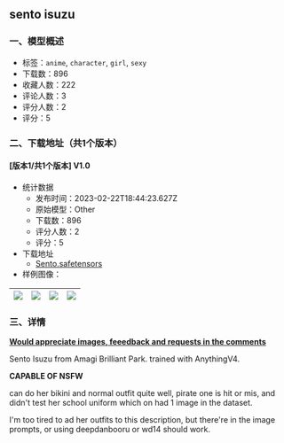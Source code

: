 ## sento isuzu
### 一、模型概述

- 标签：`anime`, `character`, `girl`, `sexy`
- 下载数：896
- 收藏人数：222
- 评论人数：3
- 评分人数：2
- 评分：5

### 二、下载地址（共1个版本）

#### [版本1/共1个版本] V1.0

- 统计数据
  - 发布时间：2023-02-22T18:44:23.627Z
  - 原始模型：Other
  - 下载数：896
  - 评分人数：2
  - 评分：5
- 下载地址
  - [Sento.safetensors](https://civitai.com/api/download/models/12925)
- 样例图像：

| <img src="https://image.civitai.com/xG1nkqKTMzGDvpLrqFT7WA/23cf34e5-e7e3-4f70-4076-eda0b8a03b00/width=450/124794.jpeg" /> | <img src="https://image.civitai.com/xG1nkqKTMzGDvpLrqFT7WA/42b089e4-0475-429d-d097-a61d679d2500/width=450/124790.jpeg" /> | <img src="https://image.civitai.com/xG1nkqKTMzGDvpLrqFT7WA/e5ad97e3-a2ec-4a8f-5719-fc4864797700/width=450/124798.jpeg" /> | <img src="https://image.civitai.com/xG1nkqKTMzGDvpLrqFT7WA/2fa936f2-feb0-4399-de4e-3ed48413b900/width=450/124797.jpeg" /> |
| ---- | ---- | ---- | ---- |


### 三、详情
<p><strong><u>Would appreciate images, feeedback and requests in the comments</u></strong></p><p>Sento Isuzu from Amagi Brilliant Park. trained with AnythingV4.</p><p><strong>CAPABLE OF NSFW</strong></p><p>can do her bikini and normal outfit quite well, pirate one is hit or mis, and didn't test her school uniform which on had 1 image in the dataset.</p><p></p><p>I'm too tired to ad her outfits to this description, but there're in the image prompts, or using deepdanbooru or wd14 should work.</p><p></p><p></p>